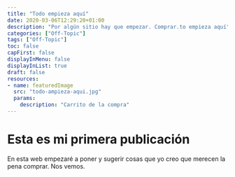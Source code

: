 ```yaml
---
title: "Todo empieza aquí"
date: 2020-03-06T12:29:20+01:00
description: "Por algún sitio hay que empezar. Comprar.to empieza aquí"
categories: ["Off-Topic"]
tags: ["Off-Topic"]
toc: false
capFirst: false
displayInMenu: false
displayInList: true
draft: false
resources:
- name: featuredImage
  src: "todo-ampieza-aqui.jpg"
  params:
    description: "Carrito de la compra"
---
```

# Esta es mi primera publicación

En esta web empezaré a poner y sugerir cosas que yo creo que merecen la pena comprar. Nos vemos.
